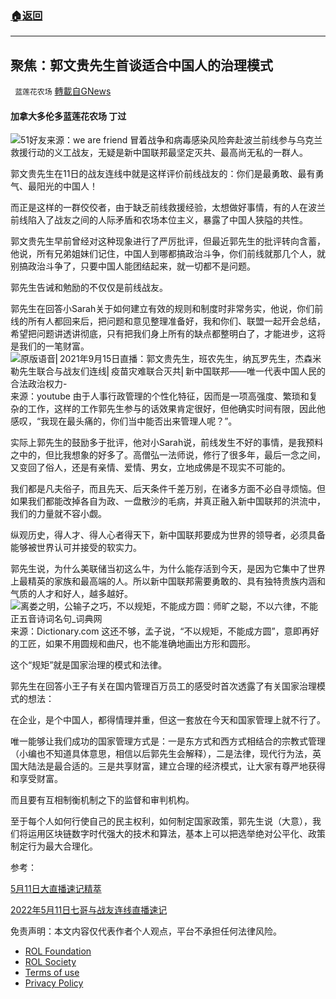 ###  [:house:返回](README.md)
---


## 聚焦：郭文贵先生首谈适合中国人的治理模式
` 蓝莲花农场` [轉載自GNews](https://gnews.org/zh-hans/2518893/)

#### 加拿大多伦多蓝莲花农场 丁过
 ![51好友](https://assets.gnews.org/wp-content/uploads/2022/04/1-238.jpg)来源：we are friend 
冒着战争和病毒感染风险奔赴波兰前线参与乌克兰救援行动的义工战友，无疑是新中国联邦最坚定灭共、最高尚无私的一群人。
 
郭文贵先生在11日的战友连线中就是这样评价前线战友的：你们是最勇敢、最有勇气、最阳光的中国人！
 
而正是这样的一群佼佼者，由于缺乏前线救援经验，太想做好事情，有的人在波兰前线陷入了战友之间的人际矛盾和农场本位主义，暴露了中国人狭隘的共性。
 
郭文贵先生早前曾经对这种现象进行了严厉批评，但最近郭先生的批评转向含蓄，他说，所有兄弟姐妹们记住，中国人到哪都搞政治斗争，你们前线就那几个人，就别搞政治斗争了，只要中国人能团结起来，就一切都不是问题。
 
郭先生告诫和勉励的不仅仅是前线战友。
 
郭先生在回答小Sarah关于如何建立有效的规则和制度时非常务实，他说，你们前线的所有人都回来后，把问题和意见整理准备好，我和你们、联盟一起开会总结，希望把问题讲透讲彻底，只有把我们身上所有的缺点都整明白了，才能进步，这将是我们的一笔财富。
 ![原版语音⎢2021年9月15日直播：郭文贵先生，班农先生，纳瓦罗先生，杰森米勒先生联合与战友们连线⎢疫苗灾难联合灭共⎢新中国联邦——唯一代表中国人民的合法政治权力-](https://i.ytimg.com/vi/w3AayJ8D1C0/maxresdefault.jpg)来源：youtube 
由于人事行政管理的个性化特征，因而是一项高强度、繁琐和复杂的工作，这样的工作郭先生参与的话效果肯定很好，但他确实时间有限，因此他感叹，“我现在最头痛的，你们当中能否出来管理人呢？”。
 
实际上郭先生的鼓励多于批评，他对小Sarah说，前线发生不好的事情，是我预料之中的，但比我想象的好多了。高僧弘一法师说，修行了很多年，最后一念之间，又变回了俗人，还是有亲情、爱情、男女，立地成佛是不现实不可能的。
 
我们都是凡夫俗子，而且先天、后天条件千差万别，在诸多方面不必自寻烦恼。但如果我们都能改掉各自为政、一盘散沙的毛病，并真正融入新中国联邦的洪流中，我们的力量就不容小觑。
 
纵观历史，得人才、得人心者得天下，新中国联邦要成为世界的领导者，必须具备能够被世界认可并接受的软实力。
 
郭先生说，为什么美联储当初这么牛，为什么能存活到今天，是因为它集中了世界上最精英的家族和最高端的人。所以新中国联邦需要勇敢的、具有独特贵族内涵和气质的人才和好人，越多越好。
 ![离娄之明，公输子之巧，不以规矩，不能成方圆：师旷之聪，不以六律，不能正五音诗词名句_词典网](https://c.cidianwang.com/file/mingju/1fa435880.jpg)来源：Dictionary.com 
这还不够，孟子说，“不以规矩，不能成方圆”，意即再好的工匠，如果不用圆规和曲尺，也不能准确地画出方形和圆形。
 
这个“规矩”就是国家治理的模式和法律。
 
郭先生在回答小王子有关在国内管理百万员工的感受时首次透露了有关国家治理模式的想法：
 
在企业，是个中国人，都得情理并重，但这一套放在今天和国家管理上就不行了。
 
唯一能够让我们成功的国家管理方式是：一是东方式和西方式相结合的宗教式管理（小编也不知道具体意思，相信以后郭先生会解释），二是法律，现代行为法，英国大陆法是最合适的。三是共享财富，建立合理的经济模式，让大家有尊严地获得和享受财富。
 
而且要有互相制衡机制之下的监督和审判机构。
 
至于每个人如何行使自己的民主权利，如何制定国家政策，郭先生说（大意），我们将运用区块链数字时代强大的技术和算法，基本上可以把选举绝对公平化、政策制定行为最大合理化。
 
参考：
 
[5月11日大直播速记精萃](https://gnews.org/zh-hans/2513250/)
 
[2022年5月11日七哥与战友连线直播速记](https://gnews.org/zh-hans/2513113/)

免责声明：本文内容仅代表作者个人观点，平台不承担任何法律风险。
  
- [ROL Foundation](https://rolfoundation.org/)
- [ROL Society](https://rolsociety.org/)
- [Terms of use](https://gnews.org/terms-of-use-3/)
- [Privacy Policy](https://gnews.org/privacy-policy/)
